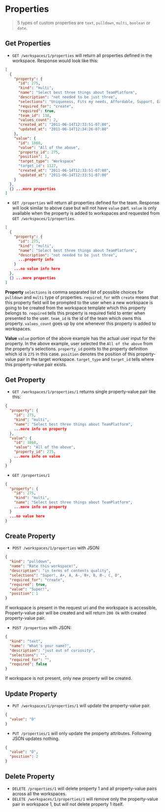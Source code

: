 Properties
=====================

> 5 types of custom properties are `text`, `pulldown`, `multi`, `boolean` or `date`.

Get Properties
--------------

* `GET /workspaces/1/properties` will return all properties defined in the workspace. Response would look like this:

```json
[
  {
    "property": {
      "id": 275,
      "kind": "multi",
      "name": "Select best three things about TeamPlatform",
      "description": "not needed to be just three",
      "selections": "Uniqueness, Fits my needs, Affordable, Support, Easy to use, All of the above",
      "required_for": "create",
      "required": true,
      "team_id": 138,
      "values_count": 2,
      "created_at": "2011-06-14T12:33:51-07:00",
      "updated_at": "2011-06-14T12:34:26-07:00"
    },
    "value": {
      "id": 1868,
      "value": "All of the above",
      "property_id": 275,
      "position": 1,
      "target_type": "Workspace"
      "target_id": 1127,
      "created_at": "2011-06-14T12:33:51-07:00",
      "updated_at": "2011-06-14T12:33:51-07:00"
    }
  },
  {} ...more properties
]
```

* `GET /properties` will return all properties defined for the team. Response will look similar to above case but will not have `value` part. `value` is only available when the property is added to workspaces and requested from `GET /workspaces/1/properties`.

```json
[
  {
    "property": {
      "id": 275,
      "kind": "multi",
      "name": "Select best three things about TeamPlatform",
      "description": "not needed to be just three",
      ...property info
    }
    ...no value info here
  },
  {} ...more properties
]
```

**Property**
`selections` is comma separated list of possible choices for `pulldown` and `multi` type of properties.
`required_for` with `create` means that this property field will be prompted to the user when a new workspace is going to be created from the workspace template which this property belongs to. `required` tells this property is required field to enter when presented to the user.
`team_id` is the id of the team which owns this property.
`values_count` goes up by one whenever this property is added to workspaces.

**Value**
`value` portion of the above example has the actual user input for the property. In the above example, user selected the `All of the above` from the property's selections.
`property_id` points to the property definition which id is `275` in this case.
`position` denotes the position of this property-value pair in the target workspace.
`target_type` and `target_id` tells where this property-value pair exists.

Get Property
------------

* `GET /workspaces/1/properties/1` returns single property-value pair like this:

```json
{
  "property": {
    "id": 275,
    "kind": "multi",
    "name": "Select best three things about TeamPlatform",
    ...more info on property
  },
  "value": {
    "id": 1868,
    "value": "All of the above",
    "property_id": 275,
    ...more info on value
  }
}
```

* `GET /properties/1`

```json
{
  "property": {
    "id": 275,
    "kind": "multi",
    "name": "Select best three things about TeamPlatform",
    ...more info on property
  }
  ...no value here
}
```

Create Property
----------------

* `POST /workspaces/1/properties` with JSON:

```json
{
  "kind": "pulldown",
  "name": "Rate this workspace!",
  "description": "in terms of contents quality",
  "selections": "Super!, A+, A, A-, B+, B, B-, C, D",
  "required_for": "create",
  "required": true,
  "value": "Super!",
  "position": 1
}
```

If workspace is present in the request uri and the workspace is accessible, Property-value pair will be created and will return `200 Ok` with created property-value pair.

* `POST /properties` with JSON:

```json
{
  "kind": "text",
  "name": "What's your name?",
  "description": "just out of curiosity",
  "selections": "",
  "required_for": "",
  "required": false
}
```

If workspace is not present, only new property will be created.

Update Property
---------------

* `PUT /workspaces/1/properties/1` will update the property-value pair.

```json
{
  "value": "D"
}
```

* `PUT /properties/1` will only update the property attributes. Following JSON updates nothing.

```json
{
  "value": "D",
  "position": 2
}
```

Delete Property
----------------

* `DELETE /properties/1` will delete property 1 and all property-value pairs across all the workspaces.
* `DELETE /workspaces/1/properties/1` will remove only the property-value pair in workspace 1, but will not delete property 1 itself.